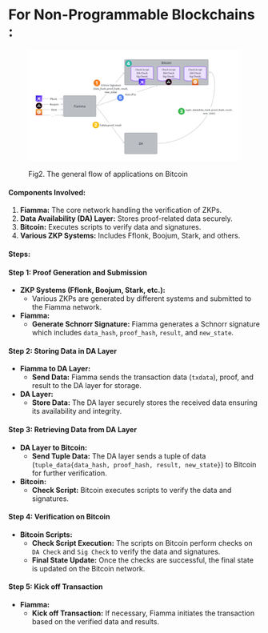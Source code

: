 # For Non-Programmable Blockchains :

<figure><img src="../../../../.gitbook/assets/image (2).png" alt=""><figcaption><p>Fig2. The general flow of applications on Bitcoin</p></figcaption></figure>

#### Components Involved:

1. **Fiamma:** The core network handling the verification of ZKPs.
2. **Data Availability (DA) Layer:** Stores proof-related data securely.
3. **Bitcoin:** Executes scripts to verify data and signatures.
4. **Various ZKP Systems:** Includes Fflonk, Boojum, Stark, and others.

#### Steps:

#### Step 1: Proof Generation and Submission

* **ZKP Systems (Fflonk, Boojum, Stark, etc.):**
  * Various ZKPs are generated by different systems and submitted to the Fiamma network.
* **Fiamma:**
  * **Generate Schnorr Signature:** Fiamma generates a Schnorr signature which includes `data_hash`, `proof_hash`, `result`, and `new_state`.

#### Step 2: Storing Data in DA Layer

* **Fiamma to DA Layer:**
  * **Send Data:** Fiamma sends the transaction data (`txdata`), proof, and result to the DA layer for storage.
* **DA Layer:**
  * **Store Data:** The DA layer securely stores the received data ensuring its availability and integrity.

#### Step 3: Retrieving Data from DA Layer

* **DA Layer to Bitcoin:**
  * **Send Tuple Data:** The DA layer sends a tuple of data (`tuple_data{data_hash, proof_hash, result, new_state}`) to Bitcoin for further verification.
* **Bitcoin:**
  * **Check Script:** Bitcoin executes scripts to verify the data and signatures.

#### Step 4: Verification on Bitcoin

* **Bitcoin Scripts:**
  * **Check Script Execution:** The scripts on Bitcoin perform checks on `DA Check` and `Sig Check` to verify the data and signatures.
  * **Final State Update:** Once the checks are successful, the final state is updated on the Bitcoin network.

#### Step 5: Kick off Transaction

* **Fiamma:**
  * **Kick off Transaction:** If necessary, Fiamma initiates the transaction based on the verified data and results.
